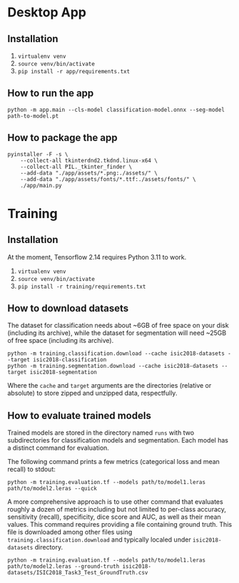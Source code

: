 # Desktop App 

## Installation 

1. `virtualenv venv`
2. `source venv/bin/activate`
3. `pip install -r app/requirements.txt`

## How to run the app

```shell
python -m app.main --cls-model classification-model.onnx --seg-model path-to-model.pt
```

## How to package the app

```shell
pyinstaller -F -s \
    --collect-all tkinterdnd2.tkdnd.linux-x64 \
    --collect-all PIL._tkinter_finder \
    --add-data "./app/assets/*.png:./assets/" \
    --add-data "./app/assets/fonts/*.ttf:./assets/fonts/" \
    ./app/main.py
```

# Training

## Installation

At the moment, Tensorflow 2.14 requires Python 3.11 to work. 

1. `virtualenv venv`
2. `source venv/bin/activate`
3. `pip install -r training/requirements.txt`

## How to download datasets

The dataset for classification needs about ~6GB of free space on your disk 
(including its archive), while the dataset for segmentation will need ~25GB
of free space (including its archive).

```shell
python -m training.classification.download --cache isic2018-datasets --target isic2018-classification
python -m training.segmentation.download --cache isic2018-datasets --target isic2018-segmentation
```

Where the `cache` and `target` arguments are the directories (relative or 
absolute) to store zipped and unzipped data, respectfully.

## How to evaluate trained models

Trained models are stored in the directory named `runs` with two subdirectories
for classification models and segmentation. Each model has a distinct command 
for evaluation.

The following command prints a few metrics (categorical loss and mean recall) 
to stdout: 

```shell
python -m training.evaluation.tf --models path/to/model1.leras path/to/model2.leras --quick
```

A more comprehensive approach is to use other command that evaluates roughly a 
dozen of metrics including but not limited to per-class accuracy, sensitivity 
(recall), specificity, dice score and AUC, as well as their mean values. This 
command requires providing a file containing ground truth. This file is 
downloaded among other files using `training.classification.download` and 
typically localed under `isic2018-datasets` directory.

```shell
python -m training.evaluation.tf --models path/to/model1.leras path/to/model2.leras --ground-truth isic2018-datasets/ISIC2018_Task3_Test_GroundTruth.csv
```
